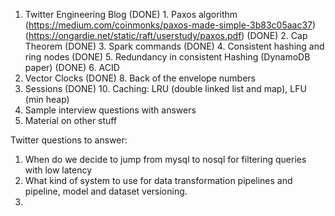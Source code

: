 1. Twitter Engineering Blog
(DONE) 1. Paxos algorithm (https://medium.com/coinmonks/paxos-made-simple-3b83c05aac37)
(https://ongardie.net/static/raft/userstudy/paxos.pdf)
(DONE) 2. Cap Theorem
(DONE) 3. Spark commands
(DONE) 4. Consistent hashing and ring nodes
(DONE) 5. Redundancy in consistent Hashing (DynamoDB paper)
(DONE) 6. ACID
7. Vector Clocks
(DONE) 8. Back of the envelope numbers
9. Sessions
(DONE) 10. Caching: LRU (double linked list and map), LFU (min heap)
10. Sample interview questions with answers
9. Material on other stuff

Twitter questions to answer:
1. When do we decide to jump from mysql to nosql for filtering queries with low latency
2. What kind of system to use for data transformation pipelines and pipeline, model and dataset versioning.
3. 